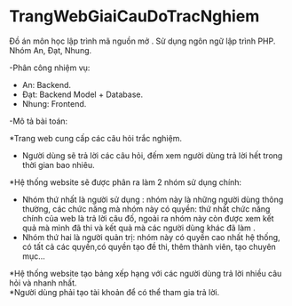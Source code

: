 # TrangWebGiaiCauDoTracNghiem
Đồ án môn học lập trình mã nguồn mở . Sử dụng ngôn ngữ lập trình PHP. Nhóm An, Đạt, Nhung.

-Phân công nhiệm vụ:
 + An: Backend.
 + Đạt: Backend Model + Database.
 + Nhung: Frontend.
 
-Mô tả bài toán:

  *Trang web cung cấp các câu hỏi trắc nghiệm.
   + Người dùng sẽ trả lời các câu hỏi, đếm xem người dùng trả lời hết trong thời gian bao nhiêu.
   
  *Hệ thống website sẽ được phân ra làm 2 nhóm sử dụng chính:
   + Nhóm thứ nhất là người sử dụng : nhóm này là những người dùng thông thường, các chức năng mà nhóm này có quyền: thứ nhất chức năng chính của web là trả lời câu đố, ngoài ra nhóm này còn được xem kết quả mà mình đã thi và kết quả mà các người dùng khác đã làm .
   + Nhóm thứ hai là người quản trị: nhóm này có quyền cao nhất hệ thống, có tất cả các quyền,có quyền tạo đề thi, thêm thành viên, tạo chuyên mục…
   
  *Hệ thống website tạo bảng xếp hạng với các người dùng trả lời nhiều câu hỏi và nhanh nhất.  
  *Người dùng phải tạo tài khoản để có thể tham gia trả lời.
 
